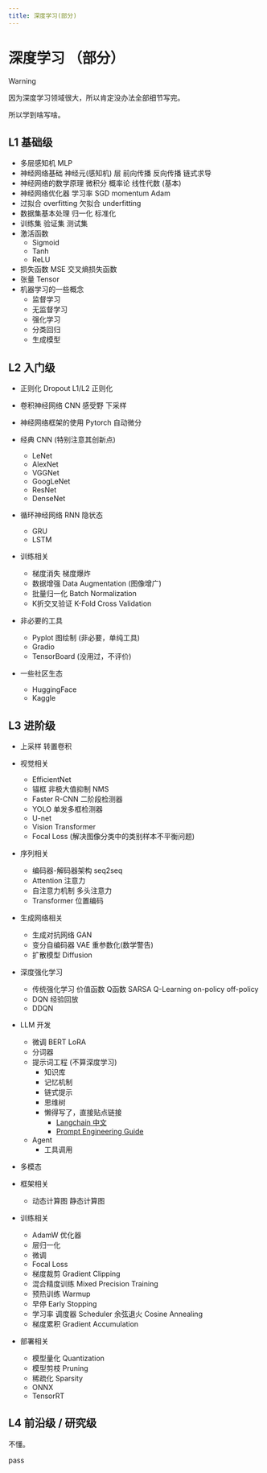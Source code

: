```yaml
---
title: 深度学习(部分)
---
```

# 深度学习 （部分）

> [!WARNING]
> 因为深度学习领域很大，所以肯定没办法全部细节写完。
>
> 所以学到啥写啥。

## L1 基础级

- 多层感知机 MLP
- 神经网络基础 神经元(感知机) 层 前向传播 反向传播 链式求导
- 神经网络的数学原理 微积分 概率论 线性代数 (基本)
- 神经网络优化器 学习率 SGD momentum Adam
- 过拟合 overfitting 欠拟合 underfitting
- 数据集基本处理 归一化 标准化
- 训练集 验证集 测试集
- 激活函数
  - Sigmoid
  - Tanh
  - ReLU
- 损失函数 MSE 交叉熵损失函数
- 张量 Tensor
- 机器学习的一些概念
  - 监督学习
  - 无监督学习
  - 强化学习
  - 分类回归
  - 生成模型

## L2 入门级

- 正则化 Dropout L1/L2 正则化
- 卷积神经网络 CNN 感受野 下采样
- 神经网络框架的使用 Pytorch 自动微分
- 经典 CNN (特别注意其创新点)
  - LeNet
  - AlexNet
  - VGGNet
  - GoogLeNet
  - ResNet
  - DenseNet

- 循环神经网络 RNN 隐状态
  - GRU
  - LSTM

- 训练相关
  - 梯度消失 梯度爆炸
  - 数据增强 Data Augmentation (图像增广)
  - 批量归一化 Batch Normalization
  - K折交叉验证 K-Fold Cross Validation

- 非必要的工具
  - Pyplot 图绘制 (非必要，单纯工具)
  - Gradio
  - TensorBoard (没用过，不评价)

- 一些社区生态
  - HuggingFace
  - Kaggle

## L3 进阶级

- 上采样 转置卷积

- 视觉相关
  - EfficientNet
  - 锚框 非极大值抑制 NMS
  - Faster R-CNN 二阶段检测器
  - YOLO 单发多框检测器
  - U-net
  - Vision Transformer
  - Focal Loss (解决图像分类中的类别样本不平衡问题)

- 序列相关
  - 编码器-解码器架构 seq2seq
  - Attention 注意力
  - 自注意力机制 多头注意力
  - Transformer 位置编码

- 生成网络相关
  - 生成对抗网络 GAN
  - 变分自编码器 VAE 重参数化(数学警告)
  - 扩散模型 Diffusion

- 深度强化学习
  - 传统强化学习 价值函数 Q函数 SARSA Q-Learning on-policy off-policy
  - DQN 经验回放
  - DDQN

- LLM 开发
  - 微调 BERT LoRA
  - 分词器
  - 提示词工程 (不算深度学习)
    - 知识库
    - 记忆机制
    - 链式提示
    - 思维树
    - 懒得写了，直接贴点链接
      - [Langchain 中文](https://docs.langchain.com.cn/docs/introduction/)
      - [Prompt Engineering Guide](https://www.promptingguide.ai/zh)
  - Agent
    - 工具调用

- 多模态

- 框架相关
  - 动态计算图 静态计算图

- 训练相关
  - AdamW 优化器
  - 层归一化
  - 微调
  - Focal Loss
  - 梯度裁剪 Gradient Clipping
  - 混合精度训练 Mixed Precision Training
  - 预热训练 Warmup
  - 早停 Early Stopping
  - 学习率 调度器 Scheduler 余弦退火 Cosine Annealing
  - 梯度累积 Gradient Accumulation

- 部署相关
  - 模型量化 Quantization
  - 模型剪枝 Pruning
  - 稀疏化 Sparsity
  - ONNX
  - TensorRT

## L4 前沿级 / 研究级

不懂。

pass